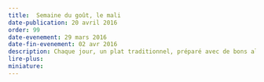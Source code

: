 ```yaml
---
title:  Semaine du goût, le mali
date-publication: 20 avril 2016
order: 99
date-evenement: 29 mars 2016
date-fin-evenement: 02 avr 2016
description: Chaque jour, un plat traditionnel, préparé avec de bons aliments. De nouvelles saveurs à découvrir.
lire-plus: 
miniature: 
---
```

